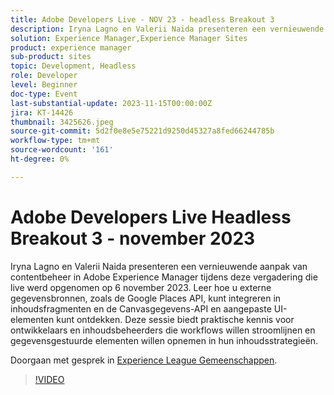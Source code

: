 ```yaml
---
title: Adobe Developers Live - NOV 23 - headless Breakout 3
description: Iryna Lagno en Valerii Naida presenteren een vernieuwende aanpak van contentbeheer in Adobe Experience Manager tijdens deze vergadering die live werd opgenomen op 6 november 2023. Leer hoe u externe gegevensbronnen, zoals de Google Places API, kunt integreren in inhoudsfragmenten en de Canvasgegevens-API en aangepaste UI-elementen kunt ontdekken. Deze sessie biedt praktische kennis voor ontwikkelaars en inhoudsbeheerders die workflows willen stroomlijnen en gegevensgestuurde elementen willen opnemen in hun inhoudsstrategieën.
solution: Experience Manager,Experience Manager Sites
product: experience manager
sub-product: sites
topic: Development, Headless
role: Developer
level: Beginner
doc-type: Event
last-substantial-update: 2023-11-15T00:00:00Z
jira: KT-14426
thumbnail: 3425626.jpeg
source-git-commit: 5d2f0e8e5e75221d9250d45327a8fed66244785b
workflow-type: tm+mt
source-wordcount: '161'
ht-degree: 0%

---
```



# Adobe Developers Live Headless Breakout 3 - november 2023

Iryna Lagno en Valerii Naida presenteren een vernieuwende aanpak van contentbeheer in Adobe Experience Manager tijdens deze vergadering die live werd opgenomen op 6 november 2023. Leer hoe u externe gegevensbronnen, zoals de Google Places API, kunt integreren in inhoudsfragmenten en de Canvasgegevens-API en aangepaste UI-elementen kunt ontdekken. Deze sessie biedt praktische kennis voor ontwikkelaars en inhoudsbeheerders die workflows willen stroomlijnen en gegevensgestuurde elementen willen opnemen in hun inhoudsstrategieën.

Doorgaan met gesprek in [Experience League Gemeenschappen](https://adobe.ly/48Rl57B).

>[!VIDEO](https://video.tv.adobe.com/v/3425626/?learn=on)